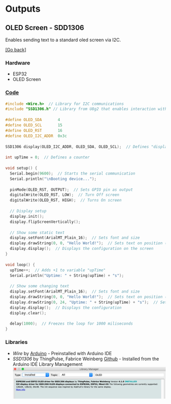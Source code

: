 # Outputs
## OLED Screen - SDD1306
Enables sending text to a standard oled screen via I2C.

[[Go back]](/outputs)

### Hardware
* ESP32
* OLED Screen

### [Code](SDD1306.ino)
```cpp
#include <Wire.h>  // Library for I2C communications
#include "SSD1306.h" // Library from U8g2 that enables interaction with the oled screen

#define OLED_SDA       4
#define OLED_SCL       15
#define OLED_RST       16
#define OLED_I2C_ADDR  0x3c

SSD1306 display(OLED_I2C_ADDR, OLED_SDA, OLED_SCL);  // Defines "display" variable

int upTime = 0;  // Defines a counter

void setup() {
  Serial.begin(9600);  // Starts the serial communication
  Serial.println("\nBooting device...");

  pinMode(OLED_RST, OUTPUT);  // Sets GPIO pin as output
  digitalWrite(OLED_RST, LOW);  // Turn Off screen
  digitalWrite(OLED_RST, HIGH);  // Turns On screen

  // Display setup
  display.init();
  display.flipScreenVertically();

  // Show some static text
  display.setFont(ArialMT_Plain_16);  // Sets font and size
  display.drawString(0, 0, "Hello World!");  // Sets text on position (0,0)
  display.display();  // Displays the configuration on the screen
}

void loop() {
  upTime++;  // Adds +1 to variable "upTime"
  Serial.println("Uptime: " + String(upTime) + "s");

  // Show some changing text
  display.setFont(ArialMT_Plain_16);  // Sets font and size
  display.drawString(0, 0, "Hello World!");  // Sets text on position (0,0)
  display.drawString(0, 24, "Uptime: " + String(upTime) + "s");  // Sets text on position (0,24)
  display.display();  // Displays the configuration
  display.clear();

  delay(1000);  // Freezes the loop for 1000 miliseconds
}
```

### Libraries
* _Wire_ by [Arduino](https://www.arduino.cc/en/reference/wire) - Preinstalled with Arduino IDE
* _SSD1306_ by ThingPulse, Fabrice Weinberg [Github](https://github.com/ThingPulse/esp8266-oled-ssd1306) - Installed from the Arduino IDE Library Management
![SSD1306](../docs/SSD1306_installation.jpeg)